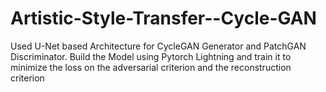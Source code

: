 # Artistic-Style-Transfer--Cycle-GAN
Used U-Net based Architecture for CycleGAN Generator and PatchGAN Discriminator. Build the Model using
Pytorch Lightning and train it to minimize the loss on the adversarial criterion and the reconstruction criterion
